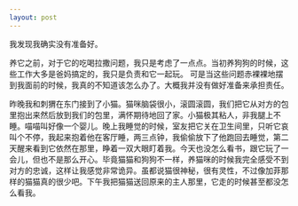 ```yaml
---
layout: post
---
```

我发现我确实没有准备好。

养它之前，对于它的吃喝拉撒问题，我只是考虑了一点点。当初养狗狗的时候，这些工作大多是爸妈搞定的，我只是负责和它一起玩。 可是当这些问题赤裸裸地摆到我面前的时候，我真的不知道该怎么办了。大概我并没有做好准备来承担责任。

昨晚我和刺猬在东门接到了小猫。猫咪脑袋很小，滚圆滚圆，我们把它从对方的包里抱出来然后放到我们的包里，满怀期待地回了家。小猫极其粘人，非我腿上不睡。喵喵叫好像一个婴儿。晚上我睡觉的时候，室友把它关在卫生间里，只听它哀叫个不停，我起来抱着他在客厅睡，两三点钟，我偷偷放下了他跑回去睡觉，第二天醒来看到它依然在那里，睁着一双大眼盯着我。今天也没怎么看书，跟它玩了一会儿，但也不是那么开心。毕竟猫猫和狗狗不一样，养猫咪的时候我完全感受不到对方的忠诚，这样让我感觉非常诡异。虽都说猫很神秘，很有灵性，不过像加菲那样的猫猫真的很少吧。下午我把猫猫送回原来的主人那里，它走的时候甚至都没怎么看我。